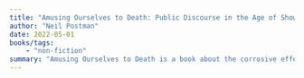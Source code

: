 ```yaml
---
title: "Amusing Ourselves to Death: Public Discourse in the Age of Show Business"
author: "Neil Postman"
date: 2022-05-01
books/tags:
    - "non-fiction"
summary: "Amusing Ourselves to Death is a book about the corrosive effects of television on our politics and public discourse. Now, with television joined by more sophisticated electronic media—from the Internet to cell phones to DVDs— it's more relavent than ever. Amusing Ourselves to Death is a prophetic look at what happens when politics, journalism, education, and even religion become subject to the demands of entertainment."
---
```

